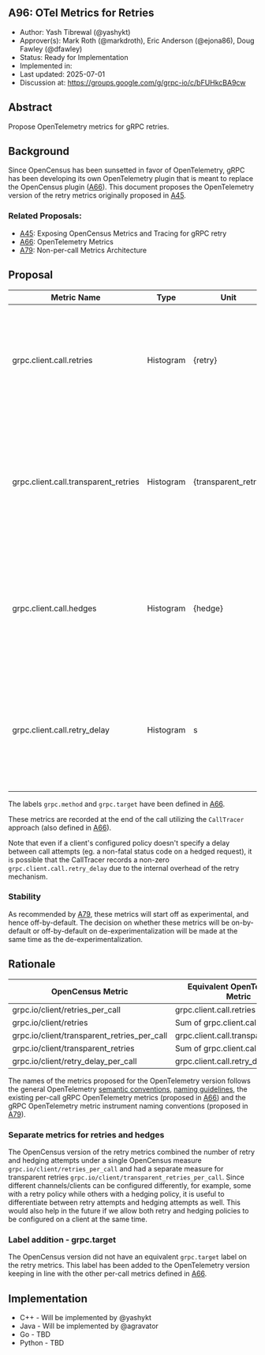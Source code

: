 ## A96: OTel Metrics for Retries

*   Author: Yash Tibrewal (@yashykt)
*   Approver(s): Mark Roth (@markdroth), Eric Anderson (@ejona86), Doug Fawley
    (@dfawley)
*   Status: Ready for Implementation
*   Implemented in:
*   Last updated: 2025-07-01
*   Discussion at: https://groups.google.com/g/grpc-io/c/bFUHkcBA9cw

## Abstract

Propose OpenTelemetry metrics for gRPC retries.

## Background

Since OpenCensus has been sunsetted in favor of OpenTelemetry, gRPC has been
developing its own OpenTelemetry plugin that is meant to replace the OpenCensus
plugin ([A66]). This document proposes the OpenTelemetry version of the retry
metrics originally proposed in [A45].

### Related Proposals:

*   [A45]: Exposing OpenCensus Metrics and Tracing for gRPC retry
*   [A66]: OpenTelemetry Metrics
*   [A79]: Non-per-call Metrics Architecture

[A45]: A45-retry-stats.md
[A66]: A66-otel-stats.md
[A79]: A79-non-per-call-metrics-architecture.md

## Proposal

Metric Name                          | Type      | Unit                | Labels                                         | Description
------------------------------------ | --------- | ------------------- | ---------------------------------------------- | -----------
grpc.client.call.retries             | Histogram | {retry}             | grpc.method (required), grpc.target (required) | Number of retries during the client call. If there were no retries, 0 is not reported. Recommended histogram bucket boundaries are [1,2,3,4,5].
grpc.client.call.transparent_retries | Histogram | {transparent_retry} | grpc.method (required), grpc.target (required) | Number of transparent retries during the client call. If there were no transparent retries, 0 is not reported. Recommended histogram bucket boundaries are [1,2,3,4,5,10].
grpc.client.call.hedges              | Histogram | {hedge}             | grpc.method (required), grpc.target (required) | Number of hedges during the client call. If there were no hedges, 0 is not reported. Recommended histogram bucket boundaries are [1,2,3,4,5].
grpc.client.call.retry_delay         | Histogram | s                   | grpc.method (required), grpc.target (required) | Total time of delay while there is no active attempt during the client call. Recommended to use the latency bucket boundaries defined in [A66].

The labels `grpc.method` and `grpc.target` have been defined in [A66].

These metrics are recorded at the end of the call utilizing the `CallTracer`
approach (also defined in [A66]).

Note that even if a client's configured policy doesn't specify a delay between
call attempts (eg. a non-fatal status code on a hedged request), it is possible
that the CallTracer records a non-zero `grpc.client.call.retry_delay` due to the
internal overhead of the retry mechanism.

### Stability

As recommended by [A79], these metrics will start off as experimental, and hence
off-by-default. The decision on whether these metrics will be on-by-default or
off-by-default on de-experimentalization will be made at the same time as the
de-experimentalization.

## Rationale

OpenCensus Metric                           | Equivalent OpenTelemetry Metric
------------------------------------------- | -------------------------------
grpc.io/client/retries_per_call             | grpc.client.call.retries
grpc.io/client/retries                      | Sum of grpc.client.call.retries
grpc.io/client/transparent_retries_per_call | grpc.client.call.transparent_retries
grpc.io/client/transparent_retries          | Sum of grpc.client.call.retries
grpc.io/client/retry_delay_per_call         | grpc.client.call.retry_delay

The names of the metrics proposed for the OpenTelemetry version follows the
general OpenTelemetry
[semantic conventions](https://opentelemetry.io/docs/specs/semconv/general/metrics/),
[naming guidelines](https://opentelemetry.io/docs/specs/semconv/general/naming/),
the existing per-call gRPC OpenTelemetry metrics (proposed in [A66]) and the
gRPC OpenTelemetry metric instrument naming conventions (proposed in [A79]).

### Separate metrics for retries and hedges

The OpenCensus version of the retry metrics combined the number of retry and
hedging attempts under a single OpenCensus measure
`grpc.io/client/retries_per_call` and had a separate measure for transparent
retries `grpc.io/client/transparent_retries_per_call`. Since different
channels/clients can be configured differently, for example, some with a retry
policy while others with a hedging policy, it is useful to differentiate between
retry attempts and hedging attempts as well. This would also help in the future
if we allow both retry and hedging policies to be configured on a client at the
same time.

### Label addition - grpc.target

The OpenCensus version did not have an equivalent `grpc.target` label on the
retry metrics. This label has been added to the OpenTelemetry version keeping in
line with the other per-call metrics defined in [A66].

## Implementation

*   C++ - Will be implemented by @yashykt
*   Java - Will be implemented by @agravator
*   Go - TBD
*   Python - TBD
